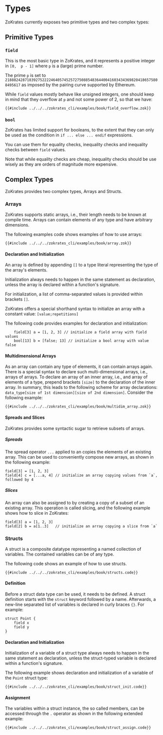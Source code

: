 # Types

ZoKrates currently exposes two primitive types and two complex types:

## Primitive Types

### `field`

This is the most basic type in ZoKrates, and it represents a positive integer in `[0,  p - 1]` where `p` is a (large) prime number.

The prime `p` is set to `21888242871839275222246405745257275088548364400416034343698204186575808495617` as imposed by the pairing curve supported by Ethereum.

While `field` values mostly behave like unsigned integers, one should keep in mind that they overflow at `p` and not some power of 2, so that we have:

```zokrates
{{#include ../../../zokrates_cli/examples/book/field_overflow.zok}}
```

### `bool`

ZoKrates has limited support for booleans, to the extent that they can only be used as the condition in `if ... else ... endif` expressions.

You can use them for equality checks, inequality checks and inequality checks between `field` values.

Note that while equality checks are cheap, inequality checks should be use wisely as they are orders of magnitude more expensive.

## Complex Types

ZoKrates provides two complex types, Arrays and Structs.

### Arrays

ZoKrates supports static arrays, i.e., their length needs to be known at compile time.
Arrays can contain elements of any type and have arbitrary dimensions.

The following examples code shows examples of how to use arrays:

```zokrates
{{#include ../../../zokrates_cli/examples/book/array.zok}}
```

#### Declaration and Initialization
An array is defined by appending `[]` to a type literal representing the type of the array's elements. 

Initialization always needs to happen in the same statement as declaration, unless the array is declared within a function's signature.

For initialization, a list of comma-separated values is provided within brackets `[]`. 

ZoKrates offers a special shorthand syntax to initialize an array with a constant value:
`[value;repetitions]`


The following code provides examples for declaration and initialization:
```zokrates
    field[3] a = [1, 2, 3] // initialize a field array with field values
    bool[13] b = [false; 13] // initialize a bool array with value false
```

#### Multidimensional Arrays

As an array can contain any type of elements, it can contain arrays again.
There is a special syntax to declare such multi-dimensional arrays, i.e., arrays of arrays.
To declare an array of an inner array, i.e., and array of elements of a type, prepend brackets `[size]` to the declaration of the inner array. 
In summary, this leads to the following scheme for array declarations:
`data_type[size of 1st dimension][size of 2nd dimension]`.
Consider the following example:

```zokrates
{{#include ../../../zokrates_cli/examples/book/multidim_array.zok}}
```

#### Spreads and Slices
ZoKrates provides some syntactic sugar to retrieve subsets of arrays.

##### Spreads
The spread operator `...` applied to an copies the elements of an existing array.
This can be used to conveniently compose new arrays, as shown in the following example:
```
field[3] = [1, 2, 3]
field[4] c = [...a, 4] // initialize an array copying values from `a`, followed by 4
```

##### Slices
An array can also be assigned to by creating a copy of a subset of an existing array.
This operation is called slicing, and the following example shows how to slice in ZoKrates:
```
field[3] a = [1, 2, 3]
field[2] b = a[1..3]   // initialize an array copying a slice from `a`
```

### Structs
A struct is a composite datatype representing a named collection of variables. 
The contained variables can be of any type. 

The following code shows an example of how to use structs.

```zokrates
{{#include ../../../zokrates_cli/examples/book/structs.code}}
```

#### Definition
Before a struct data type can be used, it needs to be defined.
A struct definition starts with the `struct` keyword followed by a name. Afterwards, a new-line separated list of variables is declared in curly braces `{}`. For example:

```zokrates
struct Point {
	field x
	field y
}
```

#### Declaration and Initialization

Initialization of a variable of a struct type always needs to happen in the same statement as declaration, unless the struct-typed variable is declared within a function's signature.

The following example shows declaration and initialization of a variable of the `Point` struct type:

```zokrates
{{#include ../../../zokrates_cli/examples/book/struct_init.code}}
```

#### Assignment
The variables within a struct instance, the so called members, can be accessed through the `.` operator as shown in the following extended example:

```zokrates
{{#include ../../../zokrates_cli/examples/book/struct_assign.code}}
```